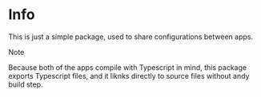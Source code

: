 # Info

This is just a simple package, used to share configurations between apps.

> [!NOTE]  
> Because both of the apps compile with Typescript in mind, this package exports Typescript files,
> and it liknks directly to source files without andy build step.